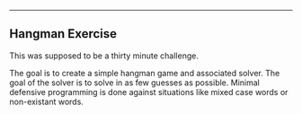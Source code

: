--------------------
Hangman Exercise
--------------------
This was supposed to be a thirty minute challenge.

The goal is to create a simple hangman game and associated solver. The goal of the solver is to solve in as few guesses
as possible. Minimal defensive programming is done against situations like mixed case words or non-existant words.
